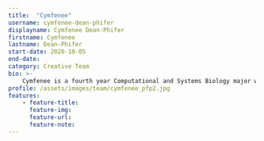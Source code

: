 ```yaml
---
title:  "Cymfenee"
username: cymfenee-dean-phifer
displayname: Cymfenee Dean-Phifer
firstname: Cymfenee
lastname: Dean-Phifer
start-date: 2020-10-05 
end-date:
category: Creative Team
bio: >- 
    Cymfenee is a fourth year Computational and Systems Biology major with a concentration in Bioinformatics. She was a learning assistant for Life Sciences 7B - Genetics, Evolution, and Ecology for three quarters before joining the WI+RE team. Cymfenee is passionate about researching and creating equitable learner-centered practices and the accessibility of those practices.
profile: /assets/images/team/cymfenee_pfp2.jpg
features:
    - feature-title: 
      feature-img: 
      feature-url: 
      feature-note: 
---
```

